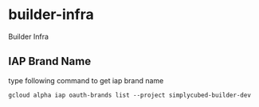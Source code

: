 # builder-infra
Builder Infra


## IAP Brand Name

type following command to get iap brand name

```
gcloud alpha iap oauth-brands list --project simplycubed-builder-dev
```